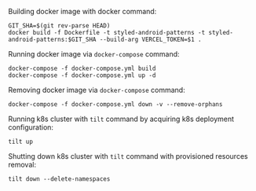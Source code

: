 Building docker image with docker command:

```shell
GIT_SHA=$(git rev-parse HEAD)
docker build -f Dockerfile -t styled-android-patterns -t styled-android-patterns:$GIT_SHA --build-arg VERCEL_TOKEN=$1 .
```

Running docker image via `docker-compose` command:

```shell
docker-compose -f docker-compose.yml build
docker-compose -f docker-compose.yml up -d
```

Removing docker image via `docker-compose` command:

```shell
docker-compose -f docker-compose.yml down -v --remove-orphans
```

Running k8s cluster with `tilt` command by acquiring k8s deployment configuration:

```shell
tilt up
```

Shutting down k8s cluster with `tilt` command with provisioned resources removal:

```shell
tilt down --delete-namespaces
```
